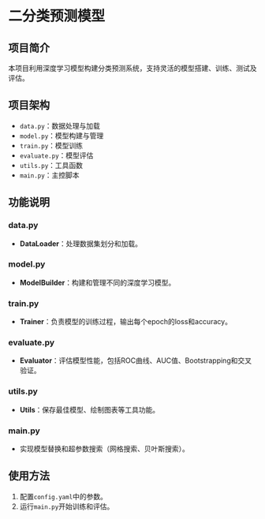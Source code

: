 ﻿
# 二分类预测模型

## 项目简介
本项目利用深度学习模型构建分类预测系统，支持灵活的模型搭建、训练、测试及评估。

## 项目架构
- `data.py`：数据处理与加载
- `model.py`：模型构建与管理
- `train.py`：模型训练
- `evaluate.py`：模型评估
- `utils.py`：工具函数
- `main.py`：主控脚本

## 功能说明
### data.py
- **DataLoader**：处理数据集划分和加载。

### model.py
- **ModelBuilder**：构建和管理不同的深度学习模型。

### train.py
- **Trainer**：负责模型的训练过程，输出每个epoch的loss和accuracy。

### evaluate.py
- **Evaluator**：评估模型性能，包括ROC曲线、AUC值、Bootstrapping和交叉验证。

### utils.py
- **Utils**：保存最佳模型、绘制图表等工具功能。

### main.py
- 实现模型替换和超参数搜索（网格搜索、贝叶斯搜索）。

## 使用方法
1. 配置`config.yaml`中的参数。
2. 运行`main.py`开始训练和评估。